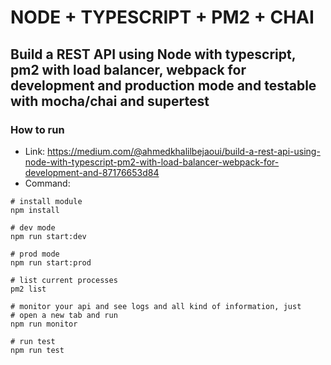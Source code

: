 # NODE + TYPESCRIPT + PM2 + CHAI

## Build a REST API using Node with typescript, pm2 with load balancer, webpack for development and production mode and testable with mocha/chai and supertest

### How to run
- Link: https://medium.com/@ahmedkhalilbejaoui/build-a-rest-api-using-node-with-typescript-pm2-with-load-balancer-webpack-for-development-and-87176653d84
- Command:
```
# install module
npm install

# dev mode
npm run start:dev

# prod mode
npm run start:prod

# list current processes
pm2 list

# monitor your api and see logs and all kind of information, just 
# open a new tab and run
npm run monitor

# run test
npm run test
```